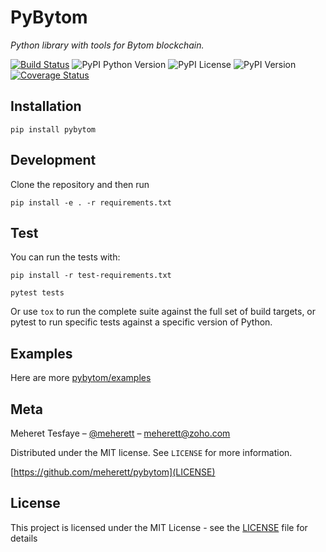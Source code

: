 # PyBytom

*Python library with tools for Bytom blockchain.*

[![Build Status](https://travis-ci.org/meherett/pybytom.svg?branch=master)](https://travis-ci.org/meherett/pybytom)
![PyPI Python Version](https://img.shields.io/pypi/pyversions/pybytom.svg)
![PyPI License](https://img.shields.io/pypi/l/pybytom.svg?color=black)
![PyPI Version](https://img.shields.io/pypi/v/pybytom.svg?color=blue)
[![Coverage Status](https://coveralls.io/repos/github/meherett/pybytom/badge.svg)](https://coveralls.io/github/meherett/pybytom)

## Installation
```
pip install pybytom
```

## Development
Clone the repository and then run
```
pip install -e . -r requirements.txt
```

## Test
You can run the tests with:
```
pip install -r test-requirements.txt

pytest tests
```
Or use `tox` to run the complete suite against the full set of build targets, or pytest to run specific 
tests against a specific version of Python.

## Examples
Here are more [pybytom/examples](https://github.com/meherett/btmhdw/blob/master/examples)

## Meta

Meheret Tesfaye – [@meherett](https://github.com/meherett) – meherett@zoho.com

Distributed under the MIT license. See ``LICENSE`` for more information.

[https://github.com/meherett/pybytom](LICENSE)

## License

This project is licensed under the MIT License - see the [LICENSE](LICENSE) file for details
